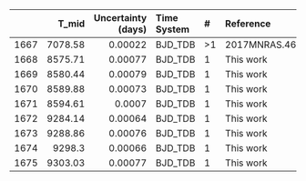 |      |   T_mid |   Uncertainty (days) | Time System   | #   | Reference           |
|-----:|--------:|---------------------:|:--------------|:----|:--------------------|
| 1667 | 7078.58 |              0.00022 | BJD_TDB       | >1  | 2017MNRAS.468..835B |
| 1668 | 8575.71 |              0.00077 | BJD_TDB       | 1   | This work           |
| 1669 | 8580.44 |              0.00079 | BJD_TDB       | 1   | This work           |
| 1670 | 8589.88 |              0.00073 | BJD_TDB       | 1   | This work           |
| 1671 | 8594.61 |              0.0007  | BJD_TDB       | 1   | This work           |
| 1672 | 9284.14 |              0.00064 | BJD_TDB       | 1   | This work           |
| 1673 | 9288.86 |              0.00076 | BJD_TDB       | 1   | This work           |
| 1674 | 9298.3  |              0.00066 | BJD_TDB       | 1   | This work           |
| 1675 | 9303.03 |              0.00077 | BJD_TDB       | 1   | This work           |
